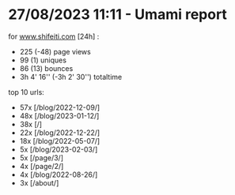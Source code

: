 # 27/08/2023 11:11 - Umami report
for www.shifeiti.com [24h] :

 - 225 (-48) page views
 - 99 (1) uniques
 - 86 (13) bounces
 - 3h 4' 16'' (-3h 2' 30'') totaltime


top 10 urls:
 - 57x [/blog/2022-12-09/]
 - 48x [/blog/2023-01-12/]
 - 38x [/]
 - 22x [/blog/2022-12-22/]
 - 18x [/blog/2022-05-07/]
 - 5x [/blog/2023-02-03/]
 - 5x [/page/3/]
 - 4x [/page/2/]
 - 4x [/blog/2022-08-26/]
 - 3x [/about/]


